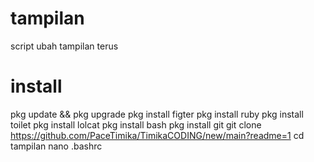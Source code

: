 # tampilan

script ubah tampilan terus

# install
pkg update && pkg upgrade
pkg install figter
pkg install ruby
pkg install toilet
pkg install lolcat
pkg install bash
pkg install git
git clone https://github.com/PaceTimika/TimikaCODING/new/main?readme=1
cd tampilan
nano .bashrc
